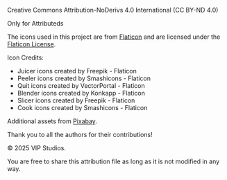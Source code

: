 Creative Commons Attribution-NoDerivs 4.0 International (CC BY-ND 4.0)

Only for Attributeds

The icons used in this project are from [Flaticon](https://www.flaticon.com/) and are licensed under the [Flaticon License](https://www.flaticon.com/license).

Icon Credits:

- Juicer icons created by Freepik - Flaticon
- Peeler icons created by Smashicons - Flaticon
- Quit icons created by VectorPortal - Flaticon
- Blender icons created by Konkapp - Flaticon
- Slicer icons created by Freepik - Flaticon
- Cook icons created by Smashicons - Flaticon

Additional assets from [Pixabay](https://pixabay.com/).

Thank you to all the authors for their contributions!

© 2025 VIP Studios.

You are free to share this attribution file as long as it is not modified in any way.
